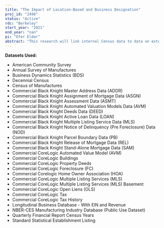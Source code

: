 ```yaml
---
title: "The Impact of Location-Based and Business Designation"
proj_id: "2498"
status: "Active"
rdc: "Berkeley"
start_year: "2021"
end_year: "nan"
pi: "Ofer Eldar"
abstract: "This research will link internal Census data to data on external, location-based designations - area-level treatments applied to particular geographic areas - to analyze area-level development and economic growth measures before and after the application of these treatments. Treatment regions will be compared to non-treatment regions. Treatments to be studied take the form of various designations as part of efforts to spur investment or access to credit. These designations have been prevalent since 1994, when the first round of the Empowerment Zone program was implemented. Empowerment Zones and similar location-based designations have existed regularly since the early 1990s and continue to be relevant today. The researchers will study the effects of various location-based designations over the last 30 years on outcomes such as the number of jobs, average earnings per worker, the number of start-up establishments, total factor productivity (TFP), and labor productivity. The researchers will investigate both localized direct effects and indirect spillovers."
---
```


**Datasets Used:**

  - American Community Survey 
  - Annual Survey of Manufactures 
  - Business Dynamics Statistics (BDS) 
  - Decennial Census 
  - Census of Manufactures 
  - Commercial Black Knight Master Address Data (ADDR) 
  - Commercial Black Knight Assignment of Mortgage Data (ASGN) 
  - Commercial Black Knight Assessment Data (ASMT) 
  - Commercial Black Knight Automated Valuation Models Data (AVM) 
  - Commercial Black Knight Deeds Data (DEED) 
  - Commercial Black Knight Active Loan Data (LOAN) 
  - Commercial Black Knight Multiple Listing Service Data (MLS) 
  - Commercial Black Knight Notice of Delinquency (Pre Foreclosure) Data (NOD) 
  - Commercial Black Knight Parcel Boundary Data (PB) 
  - Commercial Black Knight Release of Mortgage Data (REL) 
  - Commercial Black Knight Stand-Alone Mortgage Data (SAM) 
  - Commercial CoreLogic Automated Value Model (AVM) 
  - Commercial CoreLogic Buildings 
  - Commercial CoreLogic Property Deeds 
  - Commercial CoreLogic Foreclosure (FC) 
  - Commercial Corelogic Home Owner Association (HOA) 
  - Commercial CoreLogic Multiple Listing Services (MLS) 
  - Commercial CoreLogic Multiple Listing Services (MLS) Basement 
  - Commercial CoreLogic Open Liens (OLS) 
  - Commercial CoreLogic Tax 
  - Commercial CoreLogic Tax History 
  - Longitudinal Business Database - With EIN and Revenue 
  - NBER-CES Manufacturing Industry Database (Public Use Dataset) 
  - Quarterly Financial Report Census Years 
  - Standard Statistical Establishment Listing 

